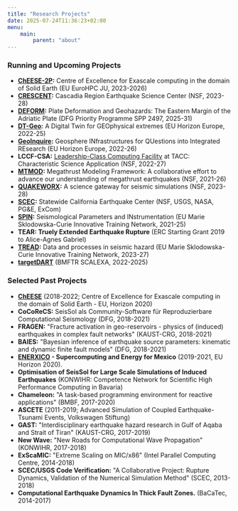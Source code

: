 ```yaml
---
title: "Research Projects"
date: 2025-07-24T11:36:23+02:00
menu:
    main:
        parent: "about"
---
```


### Running and Upcoming Projects

- **[ChEESE-2P](https://cheese-coe.eu/):** Centre of Excellence for Exascale computing in the domain of Solid Earth (EU EuroHPC JU, 2023-2026)
- **[CRESCENT](https://cascadiaquakes.org/):** Cascadia Region Earthquake Science Center (NSF, 2023-28)
- **[DEFORM](https://www.dfg.de/en/news/news-topics/announcements-proposals/2024/ifr-24-43):** Plate Deformation and Geohazards: The Eastern Margin of the Adriatic Plate (DFG Priority Programme SPP 2497, 2025-31)
- **[DT-Geo](https://dtgeo.eu/):** A Digital Twin for GEOphysical extremes (EU Horizon Europe, 2022-25)
- **[GeoInquire](https://www.geo-inquire.eu/):** Geosphere INfrastructures for QUestions into Integrated REsearch (EU Horizon Europe, 2022-26)
- **LCCF-CSA:** [Leadership-Class Computing Facility](https://lccf.tacc.utexas.edu/) at TACC: Characteristic Science Application (NSF, 2022-27)
- **[MTMOD](https://sites.utexas.edu/mtmod/):** Megathrust Modeling Framework:  A collaborative effort to advance our understanding of megathrust earthquakes (NSF, 2021-26)
- **[QUAKEWORX](https://quakeworx.org/):** A science gateway for seismic simulations (NSF, 2023-28)
- **[SCEC](https://www.scec.org/):** Statewide California Earthquake Center (NSF, USGS, NASA, PG&E, ExCom)
- **[SPIN](https://spin-itn.eu/):** Seismological Parameters and INstrumentation (EU Marie Sklodowska-Curie Innovative Training Network, 2021-25)
- **TEAR: Truely Extended Earthquake Rupture** (ERC Starting Grant 2019 to Alice-Agnes Gabriel)
- **[TREAD](https://tread-horizon.eu/):** Data and processes in seismic hazard (EU Marie Sklodowska-Curie Innovative Training Network, 2023-27)
- **[targetDART](https://targetdart.github.io/)** (BMFTR SCALEXA, 2022-2025)

### Selected Past Projects

- **[ChEESE](https://cheese-coe.eu/)**  (2018-2022; Centre of Excellence for Exascale computing in the domain of Solid Earth - EU, Horizon 2020)
- **CoCoReCS:** SeisSol als Community-Software für Reproduzierbare Computational Seismology (DFG, 2018-2021)
- **FRAGEN:** "Fracture activation in geo-reservoirs - physics of (induced) earthquakes in complex fault networks" (KAUST-CRG, 2018-2021) 
- **BAIES:** "Bayesian inference of earthquake source parameters: kinematic and dynamic finite fault models" (DFG, 2018-2021)
- **[ENERXICO](https://enerxico-project.eu/) - Supercomputing and Energy for Mexico**  (2019-2021, EU Horizon 2020).
- **Optimisation of SeisSol for Large Scale Simulations of Induced Earthquakes** (KONWIHR: Competence Network for Scientific High Performance Computing in Bavaria)
- **Chameleon:** "A task-based programming environment for reactive applications" (BMBF, 2017-2020)
- **ASCETE** (2011-2019; Advanced Simulation of Coupled Earthquake-Tsunami Events, Volkswagen Stiftung)
- **GAST:** "Interdisciplinary earthquake hazard research in Gulf of Aqaba and Strait of Tiran" (KAUST-CRG, 2017-2019) 
- **New Wave:** "New Roads for Computational Wave Propagation" (KONWIHR, 2017-2018)
- **ExScaMIC:** "Extreme Scaling on MIC/x86" (Intel Parallel Computing Centre, 2014-2018)
- **SCEC/USGS Code Verification:** "A Collaborative Project: Rupture Dynamics, Validation of the Numerical Simulation Method" (SCEC, 2013-2018)
- **Computational Earthquake Dynamics In Thick Fault Zones.** (BaCaTec, 2014-2017)


    

